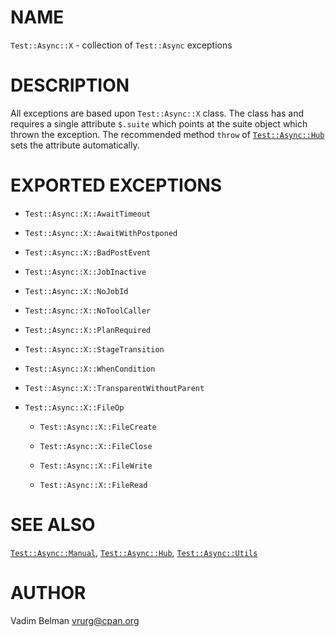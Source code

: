 NAME
====



`Test::Async::X` - collection of `Test::Async` exceptions

DESCRIPTION
===========



All exceptions are based upon `Test::Async::X` class. The class has and requires a single attribute `$.suite` which points at the suite object which thrown the exception. The recommended method `throw` of [`Test::Async::Hub`](https://github.com/vrurg/raku-Test-Async/blob/v0.1.0/docs/md/Test/Async/Hub.md) sets the attribute automatically.

EXPORTED EXCEPTIONS
===================

  * `Test::Async::X::AwaitTimeout`

  * `Test::Async::X::AwaitWithPostponed`

  * `Test::Async::X::BadPostEvent`

  * `Test::Async::X::JobInactive`

  * `Test::Async::X::NoJobId`

  * `Test::Async::X::NoToolCaller`

  * `Test::Async::X::PlanRequired`

  * `Test::Async::X::StageTransition`

  * `Test::Async::X::WhenCondition`

  * `Test::Async::X::TransparentWithoutParent`

  * `Test::Async::X::FileOp`

    * `Test::Async::X::FileCreate`

    * `Test::Async::X::FileClose`

    * `Test::Async::X::FileWrite`

    * `Test::Async::X::FileRead`

SEE ALSO
========

[`Test::Async::Manual`](https://github.com/vrurg/raku-Test-Async/blob/v0.1.0/docs/md/Test/Async/Manual.md), [`Test::Async::Hub`](https://github.com/vrurg/raku-Test-Async/blob/v0.1.0/docs/md/Test/Async/Hub.md), [`Test::Async::Utils`](https://github.com/vrurg/raku-Test-Async/blob/v0.1.0/docs/md/Test/Async/Utils.md)

AUTHOR
======

Vadim Belman <vrurg@cpan.org>


